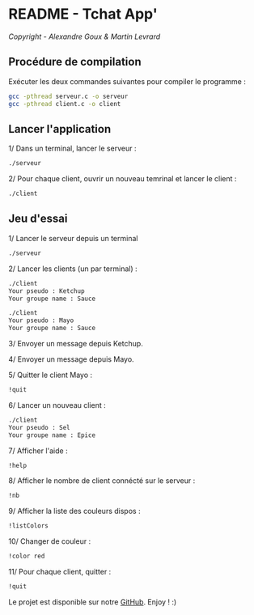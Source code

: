 # README - Tchat App'

*Copyright - Alexandre Goux & Martin Levrard*

## Procédure de compilation
Exécuter les deux commandes suivantes pour compiler le programme :

``` bash
gcc -pthread serveur.c -o serveur
gcc -pthread client.c -o client
```

## Lancer l'application
1/ Dans un terminal, lancer le serveur :
``` bash
./serveur
```
2/ Pour chaque client, ouvrir un nouveau temrinal et lancer le client :
``` bash
./client
```
## Jeu d'essai
1/ Lancer le serveur depuis un terminal
``` bash
./serveur
```

2/ Lancer les clients (un par terminal) :

``` bash
./client
Your pseudo : Ketchup
Your groupe name : Sauce
```

``` bash
./client
Your pseudo : Mayo
Your groupe name : Sauce
```

3/ Envoyer un message depuis Ketchup.

4/ Envoyer un message depuis Mayo.

5/ Quitter le client Mayo :
``` bash
!quit
```

6/ Lancer un nouveau client :
``` bash
./client
Your pseudo : Sel
Your groupe name : Epice
```

7/ Afficher l'aide :

``` bash
!help
```

8/ Afficher le nombre de client connécté sur le serveur :

``` bash
!nb
```

9/ Afficher la liste des couleurs dispos :

``` bash
!listColors
```

10/ Changer de couleur :

``` bash
!color red
```

11/ Pour chaque client, quitter :

``` bash
!quit
```

Le projet est disponible sur notre [GitHub](https://github.com/Martinus72/Projet-Chat). Enjoy ! :)











